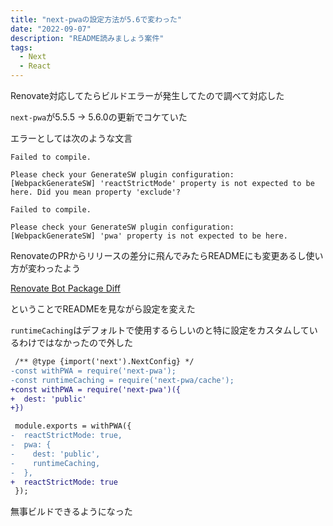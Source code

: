 ```yaml
---
title: "next-pwaの設定方法が5.6で変わった"
date: "2022-09-07"
description: "README読みましょう案件"
tags:
  - Next
  - React
---
```


Renovate対応してたらビルドエラーが発生してたので調べて対応した

`next-pwa`が5.5.5 -> 5.6.0の更新でコケていた

エラーとしては次のような文言

```
Failed to compile.

Please check your GenerateSW plugin configuration:
[WebpackGenerateSW] 'reactStrictMode' property is not expected to be here. Did you mean property 'exclude'? 
```

```
Failed to compile.

Please check your GenerateSW plugin configuration:
[WebpackGenerateSW] 'pwa' property is not expected to be here.
```

RenovateのPRからリリースの差分に飛んでみたらREADMEにも変更あるし使い方が変わったよう

[Renovate Bot Package Diff](https://app.renovatebot.com/package-diff?name=next-pwa&from=5.5.5&to=5.6.0)

ということでREADMEを見ながら設定を変えた

`runtimeCaching`はデフォルトで使用するらしいのと特に設定をカスタムしているわけではなかったので外した

```diff
 /** @type {import('next').NextConfig} */
-const withPWA = require('next-pwa');
-const runtimeCaching = require('next-pwa/cache');
+const withPWA = require('next-pwa')({
+  dest: 'public'
+})

 module.exports = withPWA({
-  reactStrictMode: true,
-  pwa: {
-    dest: 'public',
-    runtimeCaching,
-  },
+  reactStrictMode: true
 });
```

無事ビルドできるようになった

